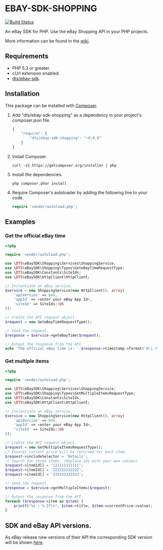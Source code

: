 # EBAY-SDK-SHOPPING

[![Build Status](https://travis-ci.org/davidtsadler/ebay-sdk-shopping.png?branch=develop)](https://travis-ci.org/davidtsadler/ebay-sdk-shopping)

An eBay SDK for PHP. Use the eBay Shopping API in your PHP projects.

More information can be found in the [wiki](https://github.com/davidtsadler/ebay-sdk-shopping/wiki).

## Requirements

- PHP 5.3 or greater.
- cUrl extension enabled.
- [dts/ebay-sdk](https://github.com/davidtsadler/ebay-sdk).

## Installation

This package can be installed with [Composer](http://getcomposer.org/).

1. Add "dts/ebay-sdk-shopping" as a dependency in your project's composer.json file.

   ```javascript
   {
       "require": {
           "dts/ebay-sdk-shopping": "~0.0.0"
       }
   }
   ```

1. Install Composer.

   ```
   curl -sS https://getcomposer.org/installer | php
   ```

1. Install the dependencies.

   ```
   php composer.phar install
   ```

1. Require Composer's autoloader by adding the following line to your code.

   ```php
   require 'vendor/autoload.php';
   ```

## Examples

### Get the official eBay time

```php
<?php

require 'vendor/autoload.php';

use \DTS\eBaySDK\Shopping\Services\ShoppingService;
use \DTS\eBaySDK\Shopping\Types\GeteBayTimeRequestType;
use \DTS\eBaySDK\Constants\SiteIds;
use \DTS\eBaySDK\HttpClient\HttpClient;

// Instantiate an eBay service.
$service = new ShoppingService(new HttpClient(), array(
    'apiVersion' => 849,
    'appId' => <enter your eBay App Id>,
    'siteId' => SiteIds::US
));

// Create the API request object.
$request = new GeteBayTimeRequestType();

// Send the request.
$response = $service->geteBayTime($request);

// Output the response from the API.
echo 'The official eBay time is: '.$response->timestamp->format('H:i (\G\M\T) \o\n l jS Y')."\n";
```

### Get multiple items

```php
<?php

require 'vendor/autoload.php';

use \DTS\eBaySDK\Shopping\Services\ShoppingService;
use \DTS\eBaySDK\Shopping\Types\GetMultipleItemsRequestType;
use \DTS\eBaySDK\Constants\SiteIds;
use \DTS\eBaySDK\HttpClient\HttpClient;

// Instantiate an eBay service.
$service = new ShoppingService(new HttpClient(), array(
    'apiVersion' => 849,
    'appId' => <enter your eBay App Id>,
    'siteId' => SiteIds::US
));

// Create the API request object.
$request = new GetMultipleItemsRequestType();
// Ensures current price will be returned for each item.
$request->includeSelector = 'Details';
// Search for three items. (Replace ids with your own values)
$request->itemId[] = '111111111111';
$request->itemId[] = '222222222222';
$request->itemId[] = '333333333333';

// Send the request.
$response = $service->getMultipleItems($request);

// Output the response from the API.
foreach ($response->item as $item) {
    printf("%s : %.2f\n", $item->title, $item->currentPrice->value);
}
```

## SDK and eBay API versions.

As eBay release new versions of their API the corresponding SDK version will be shown [here](https://github.com/davidtsadler/ebay-sdk/wiki/SDK-and-eBay-API-Versions#wiki-shopping).
